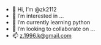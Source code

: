 - 👋 Hi, I’m @zk2112
- 👀 I’m interested in ...
- 🌱 I’m currently learning python
- 💞️ I’m looking to collaborate on ...
- 📫 z.1996.k@gmail.com

<!---
zk2112/zk2112 is a ✨ special ✨ repository because its `README.md` (this file) appears on your GitHub profile.
You can click the Preview link to take a look at your changes.
--->
